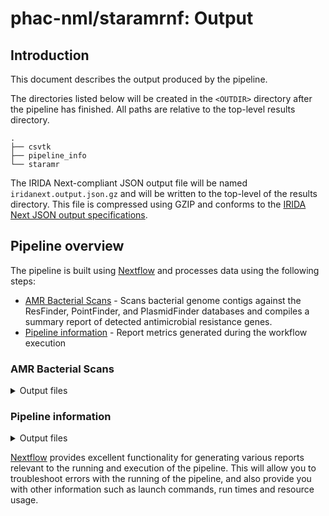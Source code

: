# phac-nml/staramrnf: Output

## Introduction

This document describes the output produced by the pipeline.

The directories listed below will be created in the `<OUTDIR>` directory after the pipeline has finished. All paths are relative to the top-level results directory.

```
.
├── csvtk
├── pipeline_info
└── staramr
```

The IRIDA Next-compliant JSON output file will be named `iridanext.output.json.gz` and will be written to the top-level of the results directory. This file is compressed using GZIP and conforms to the [IRIDA Next JSON output specifications](https://github.com/phac-nml/pipeline-standards#42-irida-next-json).

## Pipeline overview

The pipeline is built using [Nextflow](https://www.nextflow.io/) and processes data using the following steps:

- [AMR Bacterial Scans](#amr-bacterial-scans) - Scans bacterial genome contigs against the ResFinder, PointFinder, and PlasmidFinder databases and compiles a summary report of detected antimicrobial resistance genes.
- [Pipeline information](#pipeline-information) - Report metrics generated during the workflow execution

### AMR Bacterial Scans

<details markdown="1">
<summary>Output files</summary>

- `staramr/`
  - StarAMR search results for each sample:
    - `sample_detailed_summary.staramr.tsv`
    - `sample_mlst.staramr.tsv`
    - `sample_plasmidfinder.staramr.tsv`
    - `sample_pointfinder.staramr.tsv` (Pointfinder organisms)
    - `sample_resfinder.staramr.tsv`
    - `sample_results.staramr.xlsx`
    - `sample_settings.staramr.txt`
    - `sample_summary.staramr.tsv`
- `csvtk/`
  - Combine results from all samples into a single report
    - `merged_detailed_summary.staramr.tsv`
    - `merged_mlst.staramr.tsv`
    - `merged_plasmidfinder.staramr.tsv`
    - `merged_pointfinder.staramr.tsv` (Pointfinder organisms)
    - `merged_resfinder.staramr.tsv`
    - `merged_summary.staramr.tsv`

</details>

### Pipeline information

<details markdown="1">
<summary>Output files</summary>

- `pipeline_info/`
  - Reports generated by Nextflow: `execution_report.html`, `execution_timeline.html`, `execution_trace.txt` and `pipeline_dag.dot`/`pipeline_dag.svg`.
  - Reports generated by the pipeline: `pipeline_report.html`, `pipeline_report.txt` and `software_versions.yml`. The `pipeline_report*` files will only be present if the `--email` / `--email_on_fail` parameter's are used when running the pipeline.
  - Reformatted samplesheet files used as input to the pipeline: `samplesheet.valid.csv`.
  - Parameters used by the pipeline run: `params.json`.

</details>

[Nextflow](https://www.nextflow.io/docs/latest/tracing.html) provides excellent functionality for generating various reports relevant to the running and execution of the pipeline. This will allow you to troubleshoot errors with the running of the pipeline, and also provide you with other information such as launch commands, run times and resource usage.
